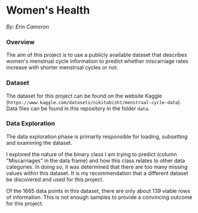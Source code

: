 # Women's Health   

_By: Erin Cameron_


### Overview
The aim of this project is to use a publicly available dataset that describes women's menstrual cycle information to predict whether miscarriage rates increase with shorter menstrual cycles or not.

### Dataset
The dataset for this project can be found on the website Kaggle (` https://www.kaggle.com/datasets/nikitabisht/menstrual-cycle-data `). Data files can be found in this repository in the folder `data`.

### Data Exploration
The data exploration phase is primarily responsible for loading, subsetting and examining the dataset.

I explored the nature of the binary class I am trying to predict (column "Miscarriages" in the data frame) and how this class relates to other data categories. In doing so, it was determined that there are too many missing values within this dataset. It is my recommendation that a different dataset be discovered and used for this project.

Of the 1665 data points in this dataset, there are only about 139 viable rows of information. This is not enough samples to provide a convincing outcome for this project.
